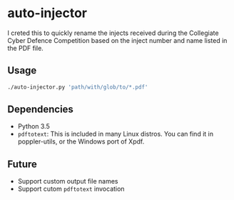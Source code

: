 # auto-injector

I creted this to quickly rename the injects received during the Collegiate
Cyber Defence Competition based on the inject number and name listed in the PDF
file.


## Usage

```sh
./auto-injector.py 'path/with/glob/to/*.pdf'
```


## Dependencies

- Python 3.5
- `pdftotext`: This is included in many Linux distros. You can find it in
  poppler-utils, or the Windows port of Xpdf.


## Future

- Support custom output file names
- Support cutom `pdftotext` invocation
